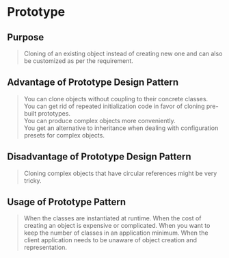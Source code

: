 # Prototype

## Purpose

> Cloning of an existing object instead of creating new one and can also be customized as per the requirement.

## Advantage of Prototype Design Pattern
> You can clone objects without coupling to their concrete classes.     
> You can get rid of repeated initialization code in favor of cloning pre-built prototypes.     
> You can produce complex objects more conveniently.    
> You get an alternative to inheritance when dealing with configuration presets for complex objects.

## Disadvantage of Prototype Design Pattern
> Cloning complex objects that have circular references might be very tricky.

## Usage of Prototype Pattern

> When the classes are instantiated at runtime.
> When the cost of creating an object is expensive or complicated.
> When you want to keep the number of classes in an application minimum.
> When the client application needs to be unaware of object creation and representation.
